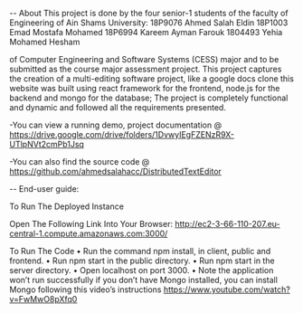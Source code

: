 -- About
This project is done by the four senior-1 students of the faculty of Engineering of Ain Shams
University:
   18P9076 Ahmed Salah Eldin
   18P1003 Emad Mostafa Mohamed
   18P6994 Kareem Ayman Farouk
   1804493 Yehia Mohamed Hesham

 of Computer Engineering and Software Systems (CESS) major and to be submitted as the course major assessment project.
 This project captures the creation of a multi-editing software project, like a google docs clone
 this website was built using react framework for the frontend, node.js for the backend and
 mongo for the database; The project is completely functional and dynamic and followed all the
 requirements presented.

-You can view a running demo, project documentation @
https://drive.google.com/drive/folders/1DvwyIEgFZENzR9X-UTlpNVt2cmPb1Jsq

-You can also find the source code @
https://github.com/ahmedsalahacc/DistributedTextEditor

-- End-user guide:

To Run The Deployed Instance

Open The Following Link Into Your Browser:
http://ec2-3-66-110-207.eu-central-1.compute.amazonaws.com:3000/

To Run The Code
• Run the command npm install, in client, public and frontend.
• Run npm start in the public directory.
• Run npm start in the server directory.
• Open localhost on port 3000.
• Note the application won’t run successfully if you don’t have Mongo installed, you can
install Mongo following this video’s instructions
https://www.youtube.com/watch?v=FwMwO8pXfq0
